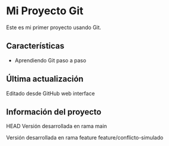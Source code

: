 # Mi Proyecto Git

Este es mi primer proyecto usando Git.

## Características
- Aprendiendo Git paso a paso

## Última actualización
Editado desde GitHub web interface

## Información del proyecto
 HEAD
Versión desarrollada en rama main

Versión desarrollada en rama feature
 feature/conflicto-simulado
